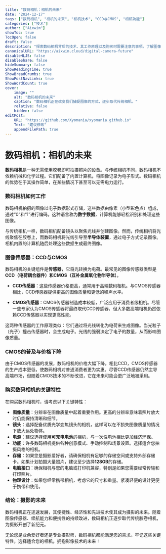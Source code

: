 ```yaml
---
title: "数码相机：相机的未来"
date: "2024-12-17"
tags: ["数码相机", "相机的未来", "相机技术", "CCD与CMOS", "相机功能"]
categories: ["技术"]
author: ["Aixwim"]
showToc: true
TocOpen: false
draft: false
description: "探索数码相机背后的技术、其工作原理以及购买时需要注意的事项。了解图像传感器的演变和数码摄影的未来。"
canonicalURL: "https://aixwim.cloud/digital-camera-future"
disableHLJS: false
disableShare: false
hideSummary: false
ShowReadingTime: true
ShowBreadCrumbs: true
ShowPostNavLinks: true
ShowWordCount: true
cover:
    image: ""
    alt: "数码相机的未来"
    caption: "数码相机正在改变我们捕捉图像的方式，逐步取代传统相机。"
    relative: false
    hidden: false
editPost:
    URL: "https://github.com/Xyomania/xyomania.github.io"
    Text: "建议修改"
    appendFilePath: true
---
```


# 数码相机：相机的未来

**数码相机**是一种无需使用胶卷即可拍摄照片的设备。与传统相机不同，数码相机不依赖机械和化学过程。它们配备了内置计算机，将图像记录为电子形式。数码相机的优势在于其操作简单，在某些情况下甚至可以无需电力运行。

### 数码相机如何工作

数码相机拍摄的图像以电子数据形式存储，这些数据由像素（小型彩色点）组成，通过“0”和“1”进行编码。这种语言称为**数字数据**，计算机能够轻松识别和处理这些图像。

与传统相机一样，数码相机配备镜头以聚焦光线并创建图像。然而，传统相机将光线聚焦在胶卷上，而数码相机将光线引导至**半导体装置**，通过电子方式记录图像。相机内置的计算机随后处理这些数据生成最终图像。

### 图像传感器：CCD与CMOS

数码相机的关键组件是**传感器**，它将光转换为电荷。最常见的图像传感器类型是**CCD（电荷耦合器件）**和**CMOS（互补金属氧化物半导体）**。

- **CCD传感器**：这些传感器价格更高，通常用于高端数码相机。与CMOS传感器相比，CCD传感器提供更高的图像质量和更低的噪声水平。
  
- **CMOS传感器**：CMOS传感器制造成本较低，广泛应用于消费者级相机。尽管一些专家认为CMOS传感器将最终取代CCD传感器，但大多数高端相机仍然依赖CCD传感器以实现更高性能。

这两种传感器的工作原理类似：它们通过将光线转化为电荷来生成图像。当光粒子（光子）撞击传感器时，会生成电子。光线的强弱决定了电子的数量，从而影响图像质量。

### CMOS的普及与价格下降

由于CMOS传感器的发展，数码相机的价格大幅下降。相比CCD，CMOS传感器的生产成本更低，使数码相机对普通消费者更为实惠。尽管CCD传感器仍然主导高端市场，但随着CMOS技术的不断改进，它在未来可能会更广泛地被采用。

### 购买数码相机的关键特性

在购买数码相机时，请考虑以下关键特性：

- **图像质量**：分辨率在图像质量中起着重要作用。更高的分辨率意味着照片放大时仍能保持清晰和细节。
- **镜头**：选择配备优质光学变焦镜头的相机，这样可以在不损失图像质量的情况下放大远处物体。
- **电源**：建议选择使用**可充电电池**的相机，与一次性电池相比更加经济环保。
- **功能**：许多数码相机提供各种创意模式、手动控制和场景设置。选择适合您拍摄风格的相机。
- **存储**：如果您是摄影爱好者，请确保相机有足够的存储空间或支持外部存储卡。如果计划拍摄大量照片，建议至少选择**128GB**的存储。
- **电脑接口**：确保相机与您的电脑或打印机兼容，特别是如果您需要经常传输和打印照片。
- **物理设计**：如果您经常携带相机，考虑它的尺寸和重量。紧凑轻便的设计更便于携带和使用。

### 结论：摄影的未来

数码相机正在迅速发展，其便捷性、经济性和先进技术使其成为摄影的未来。随着图像传感器、续航能力和便携性的持续改进，数码相机正逐步取代传统胶卷相机，为摄影开创了新纪元。

无论您是业余爱好者还是专业摄影师，数码相机都能满足您的需求。牢记这些关键特性，选择适合您的相机，拥抱影像技术的未来！

---

